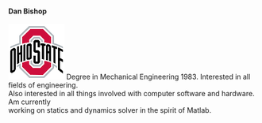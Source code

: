 #### Dan Bishop

![OSU Logo](/images/osu.png) Degree in Mechanical Engineering 1983. Interested in all fields of engineering. <br>
 Also interested in all things involved with computer software and hardware. Am currently<br>
 working on statics and dynamics solver in the spirit of Matlab.
